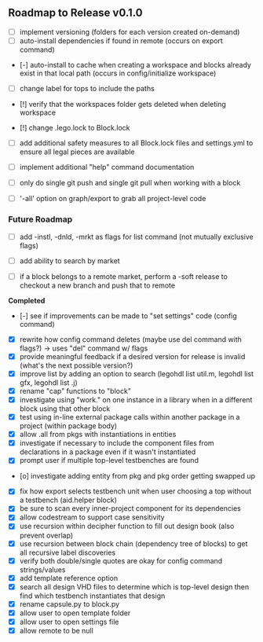 ## Roadmap to Release v0.1.0

- [ ] implement versioning (folders for each version created on-demand)
- [ ] auto-install dependencies if found in remote (occurs on export command)
- [-] auto-install to cache when creating a workspace and blocks already exist in that local path (occurs in config/initialize workspace)

- [ ] change label for tops to include the paths

- [!] verify that the workspaces folder gets deleted when deleting workspace

- [!] change .lego.lock to Block.lock
- [ ] add additional safety measures to all Block.lock files and settings.yml to ensure all legal pieces are available

- [ ] implement additional "help" command documentation


- [ ] only do single git push and single git pull when working with a block

- [ ] '-all' option on graph/export to grab all project-level code


### Future Roadmap

- [ ] add -instl, -dnld, -mrkt as flags for list command (not mutually exclusive flags)
- [ ] add ability to search by market
- [ ] if a block belongs to a remote market, perform a -soft release to checkout a new branch and push that to remote


__Completed__
- [-] see if improvements can be made to "set settings" code (config command)
- [x] rewrite how config command deletes (maybe use del command with flags?) -> uses "del" command w/ flags
- [x] provide meaningful feedback if a desired version for release is invalid (what's the next possible version?)
- [x] improve list by adding an option to search (legohdl list util.m, legohdl list gfx, legohdl list .j)
- [x] rename "cap" functions to "block"
- [x] investigate using "work." on one instance in a library when in a different block using that other block
- [x] test using in-line external package calls within another package in a project (within package body)
- [x] allow .all from pkgs with instantiations in entities
- [x] investigate if necessary to include the component files from declarations in a package even if it wasn't instantiated
- [x] prompt user if multiple top-level testbenches are found
- [o] investigate adding entity from pkg and pkg order getting swapped up
- [x] fix how export selects testbench unit when user choosing a top without a testbench (aid.helper block)
- [x] be sure to scan every inner-project component for its dependencies
- [x] allow codestream to support case sensitivity
- [x] use recursion within decipher function to fill out design book (also prevent overlap)
- [x] use recursion between block chain (dependency tree of blocks) to get all recursive label discoveries
- [x] verify both double/single quotes are okay for config command strings/values
- [x] add template reference option
- [x] search all design VHD files to determine which is top-level design then find which testbench instantiates that design
- [x] rename capsule.py to block.py
- [x] allow user to open template folder
- [x] allow user to open settings file
- [x] allow remote to be null